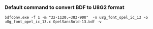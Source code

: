 ### Default command to convert BDF to U8G2 format

`bdfconv.exe -f 1 -m "32-1120,~383-900"  -n u8g_font_opel_ic_13 -o u8g_font_opel_ic_13.c OpelSansBold-13.bdf -v`
